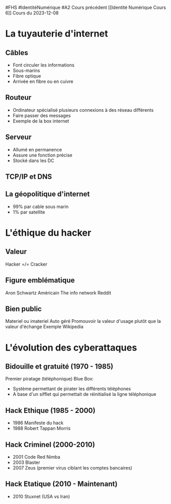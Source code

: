 #FHS #IdentitéNumérique #A2 
Cours précédent [[Identité Numérique Cours 6]]
Cours du 2023-12-08

# La tuyauterie d'internet

## Câbles

- Font circuler les informations
- Sous-marins
- Fibre optique
- Arrivée en fibre ou en cuivre

## Routeur

- Ordinateur spécialisé plusieurs connexions à des réseau différents
- Faire passer des messages
- Exemple de la box internet

## Serveur

- Allumé en permanence
- Assure une fonction précise
- Stocké dans les DC

## TCP/IP et DNS

## La géopolitique d'internet

- 99% par cable sous marin
- 1% par satellite

# L'éthique du hacker

## Valeur

Hacker =/= Cracker

## Figure emblématique

Aron Schwartz
Américain
The info network
Reddit

## Bien public

Materiel ou imateriel
Auto géré
Promouvoir la valeur d'usage plutôt que la valeur d'échange
Exemple Wikipedia

# L'évolution des cyberattaques

## Bidouille et gratuité (1970 - 1985)

Premier piratage (téléphonique)
Blue Box:

- Système permettant de pirater les différents téléphones
- A base d'un sifflet qui permettait de réinitialisé la ligne téléphonique

## Hack Ethique (1985 - 2000)

- 1986 Manifeste du hack
- 1988 Robert Tappan Morris

## Hack Criminel (2000-2010)

- 2001 Code Red Nimba
- 2003 Blaster
- 2007 Zeus (premier virus ciblant les comptes bancaires)

## Hack Etatique (2010 - Maintenant)

- 2010 Stuxnet (USA  vs Iran)